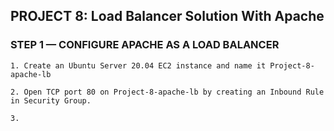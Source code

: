 ## PROJECT 8: Load Balancer Solution With Apache

### **STEP 1 — CONFIGURE APACHE AS A LOAD BALANCER**

    1. Create an Ubuntu Server 20.04 EC2 instance and name it Project-8-apache-lb

    2. Open TCP port 80 on Project-8-apache-lb by creating an Inbound Rule in Security Group.

    3.